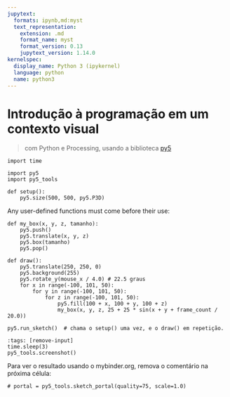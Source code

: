 ```yaml
---
jupytext:
  formats: ipynb,md:myst
  text_representation:
    extension: .md
    format_name: myst
    format_version: 0.13
    jupytext_version: 1.14.0
kernelspec:
  display_name: Python 3 (ipykernel)
  language: python
  name: python3
---
```


# Introdução à programação em um contexto visual
> com Python e Processing, usando a biblioteca [py5](https://py5.ixora.io)

```{code-cell} ipython3
import time

import py5
import py5_tools
```

```{code-cell} ipython3
def setup():
    py5.size(500, 500, py5.P3D)
```

Any user-defined functions must come before their use:

```{code-cell} ipython3
def my_box(x, y, z, tamanho):
    py5.push()
    py5.translate(x, y, z)
    py5.box(tamanho)
    py5.pop()
```

```{code-cell} ipython3
def draw():
    py5.translate(250, 250, 0)
    py5.background(255)
    py5.rotate_y(mouse_x / 4.0) # 22.5 graus
    for x in range(-100, 101, 50):
        for y in range(-100, 101, 50):
            for z in range(-100, 101, 50):
                py5.fill(100 + x, 100 + y, 100 + z)
                my_box(x, y, z, 25 + 25 * sin(x + y + frame_count / 20.0))
```


```{code-cell} ipython3
py5.run_sketch()  # chama o setup() uma vez, e o draw() em repetição.
```

```{code-cell} ipython3
:tags: [remove-input]
time.sleep(3)
py5_tools.screenshot()
```

Para ver o resultado usando o mybinder.org, remova o comentário na próxima
célula:
```{code-cell} ipython3
# portal = py5_tools.sketch_portal(quality=75, scale=1.0)
```

